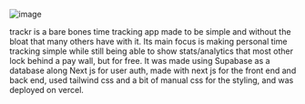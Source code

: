 ![image](https://github.com/user-attachments/assets/8fd3d11e-1d17-4583-aa7f-a66310df86c9)


trackr is a bare bones time tracking app made to be simple and without the bloat that many others have with it. Its main focus is making personal time tracking simple while still being able to show stats/analytics that most other lock behind a pay wall, but for free. It was made using Supabase as a database along Next js for user auth, made with next js for the front end and back end, used tailwind css and a bit of manual css for the styling, and was deployed on vercel.

